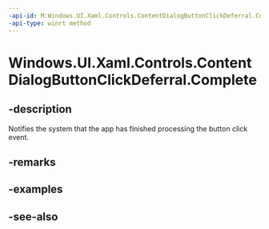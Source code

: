 ```yaml
---
-api-id: M:Windows.UI.Xaml.Controls.ContentDialogButtonClickDeferral.Complete
-api-type: winrt method
---
```


<!-- Method syntax
public void Complete()
-->

# Windows.UI.Xaml.Controls.ContentDialogButtonClickDeferral.Complete

## -description
Notifies the system that the app has finished processing the button click event.



## -remarks

## -examples

## -see-also
